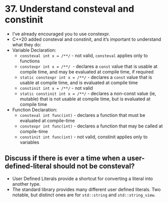 # 37. Understand consteval and constinit

- I’ve already encouraged you to use constexpr.
- C++20 added consteval and constinit, and it’s important to understand what they do: 
- Variable Declaration:
	- `consteval int x = /**/` - not valid, `consteval` applies only to functions 
	- `constexpr int x = /**/ `- declares a `const` value that is usable at compile time, and may be evaluated at compile time, if required
	- `static constexpr int x = /**/` - declares a `const` value that is usable at compile time, and is evaluated at compile time
	- `constinit int x = /**/` - not valid
	- `static constinit int x = /**/` - declares a non-const value (ie, mutable) that is not usable at compile time, but is evaluated at compile time 
- Function Declaration:
	- `consteval int func(int)` - declares a function that must be evaluated at compile-time
	- `constexpr int func(int)` - declares a function that may be called at compile-time
	- `constinit int func(int)` - not valid, constinit applies only to variables
## Discuss if there is ever a time when a user-defined-literal should not be consteval?
- User Defined Literals provide a shortcut for converting a literal into another type. 
- The standard library provides many different user defined literals. Two notable, but distinct ones are for `std::string` and `std::string_view`. 